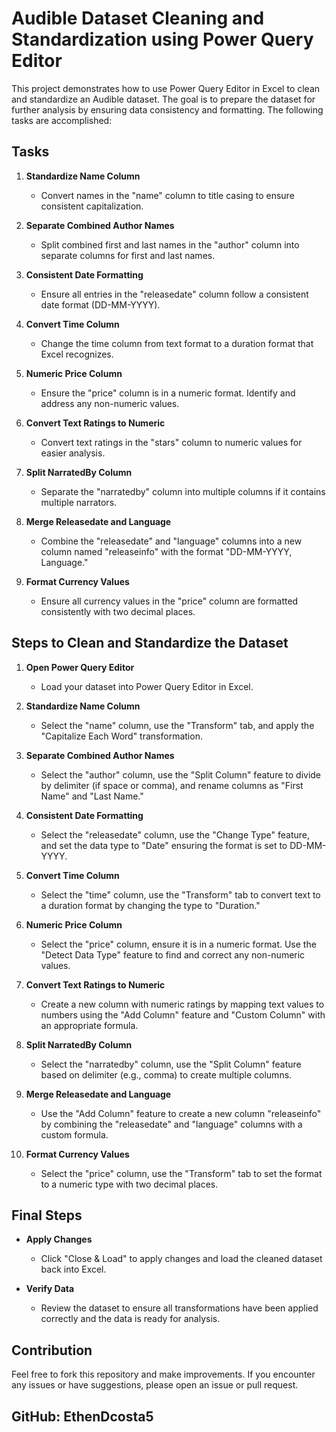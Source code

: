 # Audible Dataset Cleaning and Standardization using Power Query Editor

This project demonstrates how to use Power Query Editor in Excel to clean and standardize an Audible dataset. The goal is to prepare the dataset for further analysis by ensuring data consistency and formatting. The following tasks are accomplished:

## Tasks

1. **Standardize Name Column**
   - Convert names in the "name" column to title casing to ensure consistent capitalization.

2. **Separate Combined Author Names**
   - Split combined first and last names in the "author" column into separate columns for first and last names.

3. **Consistent Date Formatting**
   - Ensure all entries in the "releasedate" column follow a consistent date format (DD-MM-YYYY).

4. **Convert Time Column**
   - Change the time column from text format to a duration format that Excel recognizes.

5. **Numeric Price Column**
   - Ensure the "price" column is in a numeric format. Identify and address any non-numeric values.

6. **Convert Text Ratings to Numeric**
   - Convert text ratings in the "stars" column to numeric values for easier analysis.

7. **Split NarratedBy Column**
   - Separate the "narratedby" column into multiple columns if it contains multiple narrators.

8. **Merge Releasedate and Language**
   - Combine the "releasedate" and "language" columns into a new column named "releaseinfo" with the format "DD-MM-YYYY, Language."

9. **Format Currency Values**
   - Ensure all currency values in the "price" column are formatted consistently with two decimal places.

## Steps to Clean and Standardize the Dataset

1. **Open Power Query Editor**
   - Load your dataset into Power Query Editor in Excel.

2. **Standardize Name Column**
   - Select the "name" column, use the "Transform" tab, and apply the "Capitalize Each Word" transformation.

3. **Separate Combined Author Names**
   - Select the "author" column, use the "Split Column" feature to divide by delimiter (if space or comma), and rename columns as "First Name" and "Last Name."

4. **Consistent Date Formatting**
   - Select the "releasedate" column, use the "Change Type" feature, and set the data type to "Date" ensuring the format is set to DD-MM-YYYY.

5. **Convert Time Column**
   - Select the "time" column, use the "Transform" tab to convert text to a duration format by changing the type to "Duration."

6. **Numeric Price Column**
   - Select the "price" column, ensure it is in a numeric format. Use the "Detect Data Type" feature to find and correct any non-numeric values.

7. **Convert Text Ratings to Numeric**
   - Create a new column with numeric ratings by mapping text values to numbers using the "Add Column" feature and "Custom Column" with an appropriate formula.

8. **Split NarratedBy Column**
   - Select the "narratedby" column, use the "Split Column" feature based on delimiter (e.g., comma) to create multiple columns.

9. **Merge Releasedate and Language**
   - Use the "Add Column" feature to create a new column "releaseinfo" by combining the "releasedate" and "language" columns with a custom formula.

10. **Format Currency Values**
    - Select the "price" column, use the "Transform" tab to set the format to a numeric type with two decimal places.

## Final Steps

- **Apply Changes**
  - Click "Close & Load" to apply changes and load the cleaned dataset back into Excel.

- **Verify Data**
  - Review the dataset to ensure all transformations have been applied correctly and the data is ready for analysis.

## Contribution

Feel free to fork this repository and make improvements. If you encounter any issues or have suggestions, please open an issue or pull request.

## GitHub: EthenDcosta5
